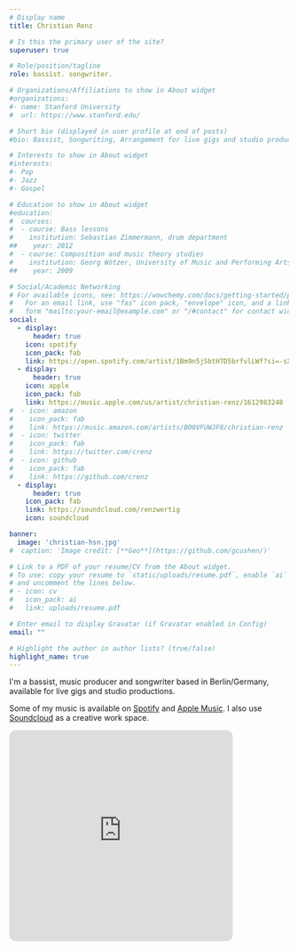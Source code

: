 ```yaml
---
# Display name
title: Christian Renz

# Is this the primary user of the site?
superuser: true

# Role/position/tagline
role: bassist. songwriter.

# Organizations/Affiliations to show in About widget
#organizations:
#- name: Stanford University
#  url: https://www.stanford.edu/

# Short bio (displayed in user profile at end of posts)
#bio: Bassist, Songwriting, Arrangement for live gigs and studio productions.

# Interests to show in About widget
#interests:
#- Pop
#- Jazz
#- Gospel

# Education to show in About widget
#education:
#  courses:
#  - course: Bass lessons
#    institution: Sebastian Zimmermann, drum department
##    year: 2012
#  - course: Composition and music theory studies
#    institution: Georg Wötzer, University of Music and Performing Arts, Stuttgart
##    year: 2009

# Social/Academic Networking
# For available icons, see: https://wowchemy.com/docs/getting-started/page-builder/#icons
#   For an email link, use "fas" icon pack, "envelope" icon, and a link in the
#   form "mailto:your-email@example.com" or "/#contact" for contact widget.
social:
  - display:
      header: true
    icon: spotify
    icon_pack: fab
    link: https://open.spotify.com/artist/1Bm9n5jSbtH7D5brfvlLWf?si=-sXJ9vD7Sz-o3bM636ZB0A
  - display:
      header: true
    icon: apple
    icon_pack: fab
    link: https://music.apple.com/us/artist/christian-renz/1612983248
#  - icon: amazon
#    icon_pack: fab
#    link: https://music.amazon.com/artists/B00VFUWJF8/christian-renz
#  - icon: twitter
#    icon_pack: fab
#    link: https://twitter.com/crenz
#  - icon: github
#    icon_pack: fab
#    link: https://github.com/crenz
  - display:
      header: true
    icon_pack: fab
    link: https://soundcloud.com/renzwertig
    icon: soundcloud

banner:
  image: 'christian-hsn.jpg'
#  caption: 'Image credit: [**Geo**](https://github.com/gcushen/)'

# Link to a PDF of your resume/CV from the About widget.
# To use: copy your resume to `static/uploads/resume.pdf`, enable `ai` icons in `params.toml`,
# and uncomment the lines below.
# - icon: cv
#   icon_pack: ai
#   link: uploads/resume.pdf

# Enter email to display Gravatar (if Gravatar enabled in Config)
email: ""

# Highlight the author in author lists? (true/false)
highlight_name: true
---
```


I'm a bassist, music producer and songwriter based in Berlin/Germany, available for live gigs and studio productions.

Some of my music is available on [Spotify](https://open.spotify.com/artist/1Bm9n5jSbtH7D5brfvlLWf?si=-sXJ9vD7Sz-o3bM636ZB0A) and [Apple Music](https://music.apple.com/us/artist/christian-renz/1612983248). I also use [Soundcloud](https://soundcloud.com/renzwertig) as a creative work space. 


<iframe style="border-radius:12px" src="https://open.spotify.com/embed/artist/1Bm9n5jSbtH7D5brfvlLWf?utm_source=generator" width="80%" height="380" frameBorder="0" allowfullscreen="" allow="autoplay; clipboard-write; encrypted-media; fullscreen; picture-in-picture" loading="lazy"></iframe>

